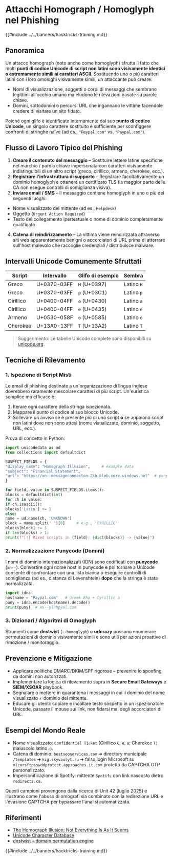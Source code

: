 # Attacchi Homograph / Homoglyph nel Phishing

{{#include ../../banners/hacktricks-training.md}}

## Panoramica

Un attacco homograph (noto anche come homoglyph) sfrutta il fatto che molti **punti di codice Unicode di script non latini sono visivamente identici o estremamente simili ai caratteri ASCII**. Sostituendo uno o più caratteri latini con i loro omologhi visivamente simili, un attaccante può creare:

* Nomi di visualizzazione, soggetti o corpi di messaggi che sembrano legittimi all'occhio umano ma eludono le rilevazioni basate su parole chiave.
* Domini, sottodomini o percorsi URL che ingannano le vittime facendole credere di visitare un sito fidato.

Poiché ogni glifo è identificato internamente dal suo **punto di codice Unicode**, un singolo carattere sostituito è sufficiente per sconfiggere confronti di stringhe naïve (ad es., `"Παypal.com"` vs. `"Paypal.com"`).

## Flusso di Lavoro Tipico del Phishing

1. **Creare il contenuto del messaggio** – Sostituire lettere latine specifiche nel marchio / parola chiave impersonata con caratteri visivamente indistinguibili di un altro script (greco, cirillico, armeno, cherokee, ecc.).
2. **Registrare l'infrastruttura di supporto** – Registrare facoltativamente un dominio homoglyph e ottenere un certificato TLS (la maggior parte delle CA non esegue controlli di somiglianza visiva).
3. **Inviare email / SMS** – Il messaggio contiene homoglyph in uno o più dei seguenti luoghi:
* Nome visualizzato del mittente (ad es., `Ηеlрdеѕk`)
* Oggetto (`Urgеnt Аctіon Rеquіrеd`)
* Testo del collegamento ipertestuale o nome di dominio completamente qualificato
4. **Catena di reindirizzamento** – La vittima viene reindirizzata attraverso siti web apparentemente benigni o accorciatori di URL prima di atterrare sull'host malevolo che raccoglie credenziali / distribuisce malware.

## Intervalli Unicode Comunemente Sfruttati

| Script | Intervallo | Glifo di esempio | Sembra |
|--------|-------|---------------|------------|
| Greco  | U+0370-03FF | `Η` (U+0397) | Latino `H` |
| Greco  | U+0370-03FF | `ρ` (U+03C1) | Latino `p` |
| Cirillico | U+0400-04FF | `а` (U+0430) | Latino `a` |
| Cirillico | U+0400-04FF | `е` (U+0435) | Latino `e` |
| Armeno | U+0530-058F | `օ` (U+0585) | Latino `o` |
| Cherokee | U+13A0-13FF | `Ꭲ` (U+13A2) | Latino `T` |

> Suggerimento: Le tabelle Unicode complete sono disponibili su [unicode.org](https://home.unicode.org/).

## Tecniche di Rilevamento

### 1. Ispezione di Script Misti

Le email di phishing destinate a un'organizzazione di lingua inglese dovrebbero raramente mescolare caratteri di più script. Un'euristica semplice ma efficace è:

1. Iterare ogni carattere della stringa ispezionata.
2. Mappare il punto di codice al suo blocco Unicode.
3. Sollevare un avviso se è presente più di uno script **o** se appaiono script non latini dove non sono attesi (nome visualizzato, dominio, soggetto, URL, ecc.).

Prova di concetto in Python:
```python
import unicodedata as ud
from collections import defaultdict

SUSPECT_FIELDS = {
"display_name": "Ηоmоgraph Illusion",     # example data
"subject": "Finаnꮯiаl Տtatеmеnt",
"url": "https://xn--messageconnecton-2kb.blob.core.windows.net"  # punycode
}

for field, value in SUSPECT_FIELDS.items():
blocks = defaultdict(int)
for ch in value:
if ch.isascii():
blocks['Latin'] += 1
else:
name = ud.name(ch, 'UNKNOWN')
block = name.split(' ')[0]     # e.g., 'CYRILLIC'
blocks[block] += 1
if len(blocks) > 1:
print(f"[!] Mixed scripts in {field}: {dict(blocks)} -> {value}")
```
### 2. Normalizzazione Punycode (Domini)

I nomi di dominio internazionalizzati (IDN) sono codificati con **punycode** (`xn--`). Convertire ogni nome host in punycode e poi tornare a Unicode consente di confrontare con una lista bianca o eseguire controlli di somiglianza (ad es., distanza di Levenshtein) **dopo** che la stringa è stata normalizzata.
```python
import idna
hostname = "Ρаypal.com"   # Greek Rho + Cyrillic a
puny = idna.encode(hostname).decode()
print(puny)  # xn--yl8hpyal.com
```
### 3. Dizionari / Algoritmi di Omoglyph

Strumenti come **dnstwist** (`--homoglyph`) o **urlcrazy** possono enumerare permutazioni di dominio visivamente simili e sono utili per azioni proattive di rimozione / monitoraggio.

## Prevenzione e Mitigazione

* Applicare politiche DMARC/DKIM/SPF rigorose – prevenire lo spoofing da domini non autorizzati.
* Implementare la logica di rilevamento sopra in **Secure Email Gateways** e **SIEM/XSOAR** playbook.
* Segnalare o mettere in quarantena i messaggi in cui il dominio del nome visualizzato ≠ dominio del mittente.
* Educare gli utenti: copiare e incollare testo sospetto in un ispezionatore Unicode, passare il mouse sui link, non fidarsi mai degli accorciatori di URL.

## Esempi del Mondo Reale

* Nome visualizzato: `Сonfidеntiаl Ꭲiꮯkеt` (Cirillico `С`, `е`, `а`; Cherokee `Ꭲ`; maiuscolo latino `ꮯ`).
* Catena di dominio: `bestseoservices.com` ➜ directory municipale `/templates` ➜ `kig.skyvaulyt.ru` ➜ falso login Microsoft su `mlcorsftpsswddprotcct.approaches.it.com` protetto da CAPTCHA OTP personalizzato.
* Impersonificazione di Spotify: mittente `Sρօtifւ` con link nascosto dietro `redirects.ca`.

Questi campioni provengono dalla ricerca di Unit 42 (luglio 2025) e illustrano come l'abuso di omografi sia combinato con la redirezione URL e l'evasione CAPTCHA per bypassare l'analisi automatizzata.

## Riferimenti

- [The Homograph Illusion: Not Everything Is As It Seems](https://unit42.paloaltonetworks.com/homograph-attacks/)
- [Unicode Character Database](https://home.unicode.org/)
- [dnstwist – domain permutation engine](https://github.com/elceef/dnstwist)

{{#include ../../banners/hacktricks-training.md}}

